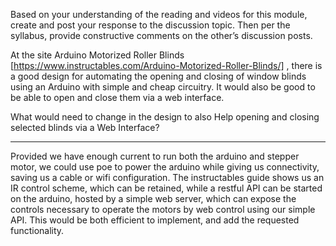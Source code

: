 Based on your understanding of the reading and videos for this module, create and post your response to the discussion topic. Then per the syllabus, provide constructive comments on the other’s discussion posts.

At the site Arduino Motorized Roller Blinds [https://www.instructables.com/Arduino-Motorized-Roller-Blinds/]
, there is a good design for automating the opening and closing of window blinds using an Arduino with simple and cheap circuitry.  It would also be good to be able to open and close them via a web interface.

What would need to change in the design to also Help opening and closing selected blinds via a Web Interface?

---

Provided we have enough current to run both the arduino and stepper motor, we could use poe to power the arduino while giving us connectivity, saving us a cable or wifi configuration. The instructables guide shows us an IR control scheme, which can be retained, while a restful API can be started on the arduino, hosted by a simple web server, which can expose the controls necessary to operate the motors by web control using our simple API. This would be both efficient to implement, and add the requested functionality.